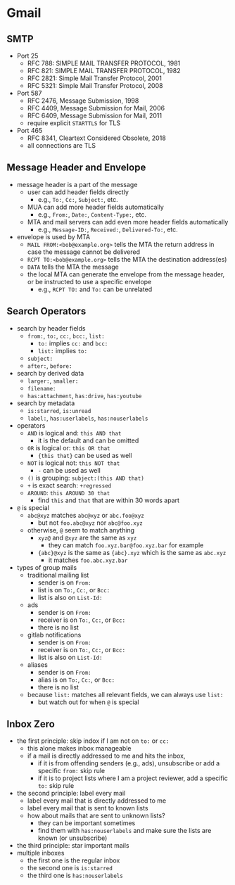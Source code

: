 Gmail
=====

## SMTP

- Port 25
  - RFC 788: SIMPLE MAIL TRANSFER PROTOCOL, 1981
  - RFC 821: SIMPLE MAIL TRANSFER PROTOCOL, 1982
  - RFC 2821: Simple Mail Transfer Protocol, 2001
  - RFC 5321: Simple Mail Transfer Protocol, 2008
- Port 587
  - RFC 2476, Message Submission, 1998
  - RFC 4409, Message Submission for Mail, 2006
  - RFC 6409, Message Submission for Mail, 2011
  - require explicit `STARTTLS` for TLS
- Port 465
  - RFC 8341, Cleartext Considered Obsolete, 2018
  - all connections are TLS

## Message Header and Envelope

- message header is a part of the message
  - user can add header fields directly
    - e.g., `To:`, `Cc:`, `Subject:`, etc.
  - MUA can add more header fields automatically
    - e.g., `From:`, `Date:`, `Content-Type:`, etc.
  - MTA and mail servers can add even more header fields automatically
    - e.g., `Message-ID:`, `Received:`, `Delivered-To:`, etc.
- envelope is used by MTA
  - `MAIL FROM:<bob@example.org>` tells the MTA the return address in case the
    message cannot be delivered
  - `RCPT TO:<bob@example.org>` tells the MTA the destination address(es)
  - `DATA` tells the MTA the message
  - the local MTA can generate the envelope from the message header, or be
    instructed to use a specific envelope
    - e.g., `RCPT TO:` and `To:` can be unrelated

## Search Operators

- search by header fields
  - `from:`, `to:`, `cc:`, `bcc:`, `list:`
    - `to:` implies `cc:` and `bcc:`
    - `list:` implies `to:`
  - `subject:`
  - `after:`, `before:`
- search by derived data
  - `larger:`, `smaller:`
  - `filename:`
  - `has:attachment`, `has:drive`, `has:youtube`
- search by metadata
  - `is:starred`, `is:unread`
  - `label:`, `has:userlabels`, `has:nouserlabels`
- operators
  - `AND` is logical and: `this AND that`
    - it is the default and can be omitted
  - `OR` is logical or: `this OR that`
    - `{this that}` can be used as well
  - `NOT` is logical not: `this NOT that`
    - `-` can be used as well
  - `()` is grouping: `subject:(this AND that)`
  - `+` is exact search: `+regressed`
  - `AROUND`: `this AROUND 30 that`
    - find `this` and `that` that are within 30 words apart
- `@` is special
  - `abc@xyz` matches `abc@xyz` or `abc.foo@xyz`
    - but not `foo.abc@xyz` nor `abc@foo.xyz`
  - otherwise, `@` seem to match anything
    - `xyz@` and `@xyz` are the same as `xyz`
      - they can match `foo.xyz.bar@foo.xyz.bar` for example
    - `{abc}@xyz` is the same as `{abc}.xyz` which is the same as `abc.xyz`
      - it matches `foo.abc.xyz.bar`
- types of group mails
  - traditional mailing list
    - sender is on `From:`
    - list is on `To:`, `Cc:`, or `Bcc:`
    - list is also on `List-Id:`
  - ads
    - sender is on `From:`
    - receiver is on `To:`, `Cc:`, or `Bcc:`
    - there is no list
  - gitlab notifications
    - sender is on `From:`
    - receiver is on `To:`, `Cc:`, or `Bcc:`
    - list is also on `List-Id:`
  - aliases
    - sender is on `From:`
    - alias is on `To:`, `Cc:`, or `Bcc:`
    - there is no list
  - because `list:` matches all relevant fields, we can always use `list:`
    - but watch out for when `@` is special

## Inbox Zero

- the first principle: skip indox if I am not on `to:` or `cc:`
  - this alone makes inbox manageable
  - if a mail is directly addressed to me and hits the inbox,
    - if it is from offending senders (e.g., ads), unsubscribe or add a
      specific `from:` skip rule
    - if it is to project lists where I am a project reviewer, add a specific
      `to:` skip rule
- the second principle: label every mail
  - label every mail that is directly addressed to me
  - label every mail that is sent to known lists
  - how about mails that are sent to unknown lists?
    - they can be important sometimes
    - find them with `has:nouserlabels` and make sure the lists are known (or
      unsubscribe)
- the third principle: star important mails
- multiple inboxes
  - the first one is the regular inbox
  - the second one is `is:starred`
  - the third one is `has:nouserlabels`

